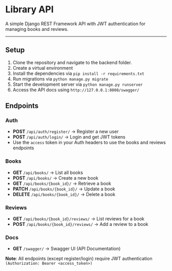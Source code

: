 # Library API
A simple Django REST Framework API with JWT authentication for managing books and reviews.

---

## Setup
1. Clone the repository and navigate to the backend folder.
2. Create a virtual environment
3. Install the dependencies via `pip install -r requirements.txt`
4. Run migrations via `python manage.py migrate`
5. Start the development server via `python manage.py runserver`
6. Access the API docs using `http://127.0.0.1:8000/swagger/`

## Endpoints
### Auth
- **POST** `/api/auth/register/` -> Register a new user
- **POST** `/api/auth/login/` -> Login and get JWT tokens
- Use the `access` token in your Auth headers to use the books and reviews endpoints

### Books
- **GET** `/api/books/` -> List all books
- **POST** `/api/books/` -> Create a new book
- **GET** `/api/books/{book_id}/` -> Retrieve a book
- **PATCH** `/api/books/{book_id}/` -> Update a book
- **DELETE** `/api/books/{book_id}/` -> Delete a book

### Reviews
- **GET** `/api/books/{book_id}/reviews/` -> List reviews for a book
- **POST** `/api/books/{book_id}/reviews/` -> Add a review to a book

### Docs
- **GET** `/swagger/` -> Swagger UI (API Documentation)

**Note**: All endpoints (except register/login) require JWT authentication `(Authorization: Bearer <access_token>)`



